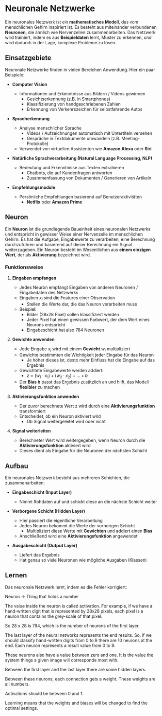 # Neuronale Netzwerke

Ein neuronales Netzwerk ist ein **mathematisches Modell**, das vom menschlichen Gehirn inspiriert ist. 
Es besteht aus miteinander verbundenen **Neuronen**, die ähnlich wie Nervenzellen zusammenarbeiten.
Das Netzwerk wird trainiert, indem es aus **Beispieldaten** lernt, Muster zu erkennen, und wird dadurch in der Lage, komplexe Probleme zu lösen.

## Einsatzgebiete

Neuronale Netzwerke finden in vielen Bereichen Anwendung. Hier ein paar Beispiele:

* **Computer Vision**
    * Informationen und Erkenntnisse aus Bildern / Videos gewinnen
        * Gesichtserkennung (z.B. in Smartphones)
        * Klassifizierung von handgeschriebenen Zahlen
        * Erkennung von Verkehrszeichen für selbstfahrende Autos

* **Spracherkennung**
    * Analyse menschlicher Sprache
        * Videos / Aufzeichnungen automatisch mit Untertiteln versehen
        * Gespräche in Textdokumente umwandeln (z.B. Meeting-Protokolle)
    * Verwendet von virtuellen Assistenten wie **Amazon Alexa** oder **Siri**

* **Natürliche Sprachverarbeitung (Natural Language Processing, NLP)**
    * Bedeutung und Erkenntnisse aus Texten extrahieren
        * Chatbots, die auf Kundenfragen antworten
        * Zusammenfassung von Dokumenten / Generieren von Artikeln

* **Empfehlungsmodule**
    * Persönliche Empfehlungen basierend auf Benutzeraktivitäten 
        * **Netflix** oder **Amazon Prime**

## Neuron

Ein **Neuron** ist die grundlegende Baueinheit eines neuronalen Netzwerks und entspricht in gewisser Weise einer Nervenzelle im menschlichen Gehirn. Es hat die Aufgabe, Eingabewerte zu verarbeiten, eine Berechnung durchzuführen und basierend auf dieser Berechnung ein Signal weiterzugeben. 
Ein Neuron besteht im Wesentlichen aus **einem einzigen Wert**, der als **Aktivierung** bezeichnet wird.

### Funktionsweise

1. **Eingaben empfangen**
    * Jedes Neuron empfängt Eingaben von anderen Neuronen / Eingabedaten des Netzwerks
    * Eingaben $x_i$ sind die Features einer Observation
        * Stellen die Werte dar, die das Neuron verarbeiten muss
    * Beispiel:
        * Bilder (28x28 Pixel) sollen klassifiziert werden
        * Jeder Pixel hat einen gewissen Farbwert, der dem Wert eines Neurons entspricht
        * Eingabeschicht hat also 784 Neuronen 

2. **Gewichte anwenden**
    * Jede Eingabe $x_i$ wird mit einem **Gewicht** $w_i$ multipliziert
    * Gewichte bestimmten die Wichtigkeit jeder Eingabe für das Neuron
        * Je höher dieses ist, desto mehr Einfluss hat die Eingabe auf das Ergebnis
    * Gewichtete Eingabewerte werden addiert:
        * $z = (w_1 \cdot x_1) + (w_2 \cdot x_2) + \dots + b$
    * Der **Bias b** passt das Ergebnis zusätzlich an und hilft, das Modell **flexibler** zu machen

3. **Aktivierungsfunktion anwenden**
    * Der zuvor berechnete Wert z wird durch eine **Aktivierungsfunktion** transformiert
    * Entscheidet, ob ein Neuron aktiviert wird
        * Ob Signal weitergeleitet wird oder nicht

4. **Signal weiterleiten**
    * Berechneter Wert wird weitergegeben, wenn Neuron durch die **Aktivierungsfunktion** aktiviert wird
    * Dieses dient als Eingabe für die Neuronen der nächsten Schicht

## Aufbau

Ein neuronales Netzwerk besteht aus mehreren Schichten, die zusammenarbeiten:

* **Eingabeschicht (Input Layer)**
    * Nimmt Rohdaten auf und schickt diese an die nächste Schicht weiter

* **Verborgene Schicht (Hidden Layer)**
    * Hier passiert die eigentliche Verarbeitung
    * Jedes Neuron bekommt die Werte der vorherigen Schicht
        * Multipliziert diese Werte mit **Gewichten** und addiert einen **Bias**
    * Anschließend wird eine **Aktivierungsfunktion** angewendet

* **Ausgabeschicht (Output Layer)**
    * Liefert das Ergebnis
    * Hat genau so viele Neuronen wie mögliche Ausgaben (Klassen)

## Lernen 

Das neuronale Netzwerk lernt, indem es die Fehler korrigiert:


Neuron -> Thing that holds a number

The value inside the neuron is called activation. For example, if we have a hand-written digit
that is represented by 28x28 pixels, each pixel is a neuron that contains the grey-scale of that pixel.

So 28 x 28 is 784, which is the number of neurons of the first layer.

The last layer of the neural networks represents the end results. So, if we should classify hand-written digits from 0 to 9 there are 10 neurons at the end. Each neuron represents a result value from 0 to 9.

These neurons also have a value between zero and one. It is the value the system things a given image will corresponde most with. 

Between the first layer and the last layer there are some hidden layers.

Between these neurons, each connection gets a weight. These weights are all numbers.

Activations should be between 0 and 1.

Learning means that the weights and biases will be changed to find the optimal settings.

